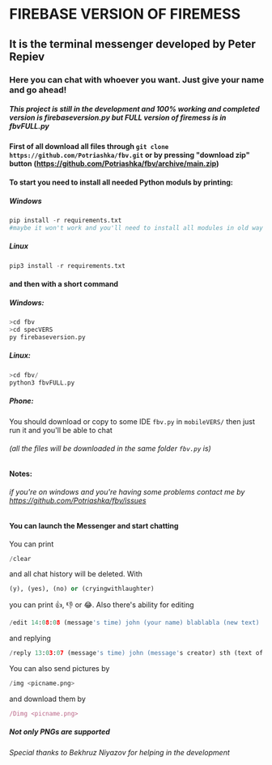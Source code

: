 # FIREBASE VERSION OF FIREMESS
## It is the terminal messenger developed by Peter Repiev
### Here you can chat with whoever you want. Just give your name and go ahead!
##### This project is still in the development and 100% working and completed version is firebaseversion.py but FULL version of firemess is in fbvFULL.py
#### First of all download all files through ```git clone https://github.com/Potriashka/fbv.git``` or by pressing "download zip" button (https://github.com/Potriashka/fbv/archive/main.zip)
#### To start you need to install all needed Python moduls by printing:
##### Windows
```python
pip install -r requirements.txt
#maybe it won't work and you'll need to install all modules in old way
```
##### Linux
```python
pip3 install -r requirements.txt
```
#### and then with a short command
##### Windows:
```python
>cd fbv
>cd specVERS
py firebaseversion.py
```
##### Linux:
```python
>cd fbv/
python3 fbvFULL.py
```
##### Phone:
You should download or copy to some IDE ```fbv.py``` in ```mobileVERS/``` then just run it and you'll be able to chat
###### (all the files will be downloaded in the same folder ```fbv.py``` is)
#### Notes: 
###### if you're on windows and you're having some problems contact me by https://github.com/Potriashka/fbv/issues 
#### You can launch the Messenger and start chatting
You can print
```python
/clear
```
and all chat history will be deleted.
With
```python
(y), (yes), (no) or (cryingwithlaughter)
```
you can print 👍, 👎 or 😂.
Also there's ability for editing
```python
/edit 14:08:08 (message's time) john (your name) blablabla (new text)
```
and replying
```python
/reply 13:03:07 (message's time) john (message's creator) sth (text of a message)
```
You can also send pictures by
```python
/img <picname.png>
```
and download them by
```javascript
/Dimg <picname.png>
```
##### Not only PNGs are supported
###### Special thanks to Bekhruz Niyazov for helping in the development
